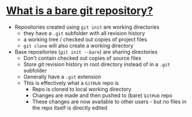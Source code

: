 # [What is a bare git repository?](http://www.saintsjd.com/2011/01/what-is-a-bare-git-repository/)

* Repositories created using `git init` are working directories
  * they have a `.git` subfolder with all revision history
  * a working tree / checked out copies of project files
  * `git clone` will also create a working directory
* Base repositories (`git init --bare`) are sharing directories
  * Don't contain checked out copies of source files
  * Store git revision history in root directory instead of in a `.git` subfolder
  * Generally have a `.git` extension
  * This is effectively what a `GitHub` repo is
    * Repo is cloned to local working directory
    * Changes are made and then pushed to (bare) `GitHub` repo
    * These changes are now available to other users - but no files in the repo itself is directly edited
